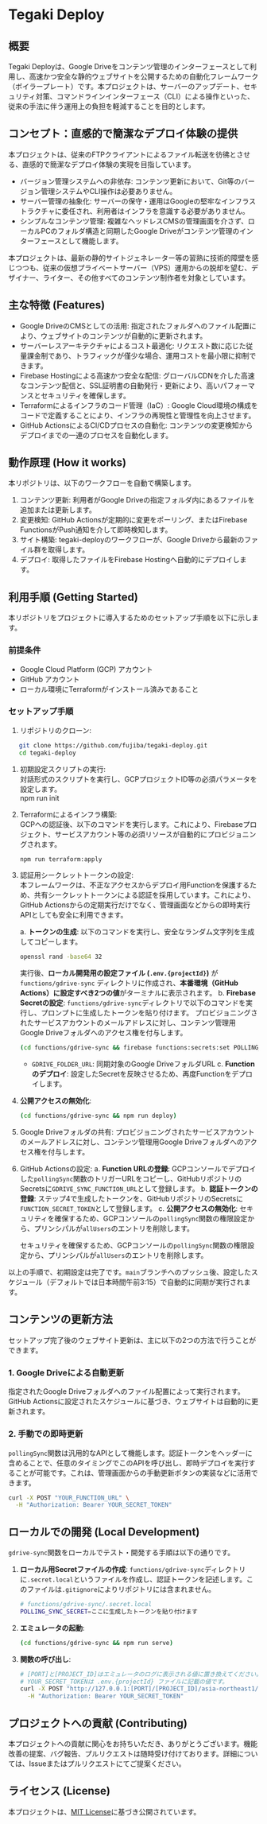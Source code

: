 # Tegaki Deploy

## 概要

Tegaki Deployは、Google Driveをコンテンツ管理のインターフェースとして利用し、高速かつ安全な静的ウェブサイトを公開するための自動化フレームワーク（ボイラープレート）です。本プロジェクトは、サーバーのアップデート、セキュリティ対策、コマンドラインインターフェース（CLI）による操作といった、従来の手法に伴う運用上の負担を軽減することを目的とします。

## コンセプト：直感的で簡潔なデプロイ体験の提供

本プロジェクトは、従来のFTPクライアントによるファイル転送を彷彿とさせる、直感的で簡潔なデプロイ体験の実現を目指しています。

- バージョン管理システムへの非依存: コンテンツ更新において、Git等のバージョン管理システムやCLI操作は必要ありません。
- サーバー管理の抽象化: サーバーの保守・運用はGoogleの堅牢なインフラストラクチャに委任され、利用者はインフラを意識する必要がありません。
- シンプルなコンテンツ管理: 複雑なヘッドレスCMSの管理画面を介さず、ローカルPCのフォルダ構造と同期したGoogle Driveがコンテンツ管理のインターフェースとして機能します。

本プロジェクトは、最新の静的サイトジェネレーター等の習熟に技術的障壁を感じつつも、従来の仮想プライベートサーバー（VPS）運用からの脱却を望む、デザイナー、ライター、その他すべてのコンテンツ制作者を対象としています。

## 主な特徴 (Features)

- Google DriveのCMSとしての活用: 指定されたフォルダへのファイル配置により、ウェブサイトのコンテンツが自動的に更新されます。
- サーバーレスアーキテクチャによるコスト最適化: リクエスト数に応じた従量課金制であり、トラフィックが僅少な場合、運用コストを最小限に抑制できます。
- Firebase Hostingによる高速かつ安全な配信: グローバルCDNを介した高速なコンテンツ配信と、SSL証明書の自動発行・更新により、高いパフォーマンスとセキュリティを確保します。
- Terraformによるインフラのコード管理（IaC）: Google Cloud環境の構成をコードで定義することにより、インフラの再現性と管理性を向上させます。
- GitHub ActionsによるCI/CDプロセスの自動化: コンテンツの変更検知からデプロイまでの一連のプロセスを自動化します。

## 動作原理 (How it works)

本リポジトリは、以下のワークフローを自動で構築します。

1. コンテンツ更新: 利用者がGoogle Driveの指定フォルダ内にあるファイルを追加または更新します。
2. 変更検知: GitHub Actionsが定期的に変更をポーリング、またはFirebase FunctionsがPush通知を介して即時検知します。
3. サイト構築: tegaki-deployのワークフローが、Google Driveから最新のファイル群を取得します。
4. デプロイ: 取得したファイルをFirebase Hostingへ自動的にデプロイします。

## 利用手順 (Getting Started)

本リポジトリをプロジェクトに導入するためのセットアップ手順を以下に示します。

### 前提条件

- Google Cloud Platform (GCP) アカウント
- GitHub アカウント
- ローカル環境にTerraformがインストール済みであること

### セットアップ手順

1. リポジトリのクローン:

```sh
   git clone https://github.com/fujiba/tegaki-deploy.git
   cd tegaki-deploy
```

1. 初期設定スクリプトの実行:  
   対話形式のスクリプトを実行し、GCPプロジェクトID等の必須パラメータを設定します。  
   npm run init

1. Terraformによるインフラ構築:  
   GCPへの認証後、以下のコマンドを実行します。これにより、Firebaseプロジェクト、サービスアカウント等の必須リソースが自動的にプロビジョニングされます。

   ```sh
   npm run terraform:apply
   ```

1. 認証用シークレットトークンの設定:  
   本フレームワークは、不正なアクセスからデプロイ用Functionを保護するため、共有シークレットトークンによる認証を採用しています。これにより、GitHub Actionsからの定期実行だけでなく、管理画面などからの即時実行APIとしても安全に利用できます。

   a. **トークンの生成**: 以下のコマンドを実行し、安全なランダム文字列を生成してコピーします。

   ```sh
   openssl rand -base64 32
   ```

   実行後、**ローカル開発用の設定ファイル (`.env.{projectId}`)** が `functions/gdrive-sync` ディレクトリに作成され、**本番環境（GitHub Actions）に設定すべき2つの値**がターミナルに表示されます。
   b. **Firebase Secretの設定**: `functions/gdrive-sync`ディレクトリで以下のコマンドを実行し、プロンプトに生成したトークンを貼り付けます。
   プロビジョニングされたサービスアカウントのメールアドレスに対し、コンテンツ管理用Google Driveフォルダへのアクセス権を付与します。

   ```sh
   (cd functions/gdrive-sync && firebase functions:secrets:set POLLING_SYNC_SECRET)
   ```

   - `GDRIVE_FOLDER_URL`: 同期対象のGoogle DriveフォルダURL
     c. **Functionのデプロイ**: 設定したSecretを反映させるため、再度Functionをデプロイします。

1. **公開アクセスの無効化**:

   ```sh
   (cd functions/gdrive-sync && npm run deploy)
   ```

1. Google Driveフォルダの共有:
   プロビジョニングされたサービスアカウントのメールアドレスに対し、コンテンツ管理用Google Driveフォルダへのアクセス権を付与します。

1. GitHub Actionsの設定:
   a. **Function URLの登録**: GCPコンソールでデプロイした`pollingSync`関数のトリガーURLをコピーし、GitHubリポジトリのSecretsに`GDRIVE_SYNC_FUNCTION_URL`として登録します。
   b. **認証トークンの登録**: ステップ4で生成したトークンを、GitHubリポジトリのSecretsに`FUNCTION_SECRET_TOKEN`として登録します。
   c. **公開アクセスの無効化**: セキュリティを確保するため、GCPコンソールの`pollingSync`関数の権限設定から、プリンシパルが`allUsers`のエントリを削除します。

   セキュリティを確保するため、GCPコンソールの`pollingSync`関数の権限設定から、プリンシパルが`allUsers`のエントリを削除します。

以上の手順で、初期設定は完了です。`main`ブランチへのプッシュ後、設定したスケジュール（デフォルトでは日本時間午前3:15）で自動的に同期が実行されます。

## コンテンツの更新方法

セットアップ完了後のウェブサイト更新は、主に以下の2つの方法で行うことができます。

### 1. Google Driveによる自動更新

指定されたGoogle Driveフォルダへのファイル配置によって実行されます。GitHub Actionsに設定されたスケジュールに基づき、ウェブサイトは自動的に更新されます。

### 2. 手動での即時更新

`pollingSync`関数は汎用的なAPIとして機能します。認証トークンをヘッダーに含めることで、任意のタイミングでこのAPIを呼び出し、即時デプロイを実行することが可能です。これは、管理画面からの手動更新ボタンの実装などに活用できます。

```sh
curl -X POST "YOUR_FUNCTION_URL" \
  -H "Authorization: Bearer YOUR_SECRET_TOKEN"
```

## ローカルでの開発 (Local Development)
`gdrive-sync`関数をローカルでテスト・開発する手順は以下の通りです。

1. **ローカル用Secretファイルの作成**:
   `functions/gdrive-sync`ディレクトリに`.secret.local`というファイルを作成し、認証トークンを記述します。このファイルは`.gitignore`によりリポジトリには含まれません。
   ```sh
   # functions/gdrive-sync/.secret.local
   POLLING_SYNC_SECRET=ここに生成したトークンを貼り付けます
   ```

1. **エミュレータの起動**:
   ```sh
   (cd functions/gdrive-sync && npm run serve)
   ```

1. **関数の呼び出し**:
   ```sh
   # [PORT]と[PROJECT_ID]はエミュレータのログに表示される値に置き換えてください。
   # YOUR_SECRET_TOKENは .env.{projectId} ファイルに記載の値です。
   curl -X POST "http://127.0.0.1:[PORT]/[PROJECT_ID]/asia-northeast1/pollingSync" \
     -H "Authorization: Bearer YOUR_SECRET_TOKEN"
   ```

## プロジェクトへの貢献 (Contributing)

本プロジェクトへの貢献に関心をお持ちいただき、ありがとうございます。機能改善の提案、バグ報告、プルリクエストは随時受け付けております。詳細については、Issueまたはプルリクエストにてご提案ください。

## ライセンス (License)

本プロジェクトは、[MIT License](https://www.google.com/search?q=LICENSE.txt)に基づき公開されています。
